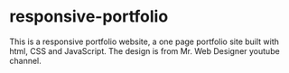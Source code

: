 # responsive-portfolio
This is a responsive portfolio website, a one page portfolio site built with html, CSS and JavaScript. The design is from Mr. Web Designer youtube channel.
